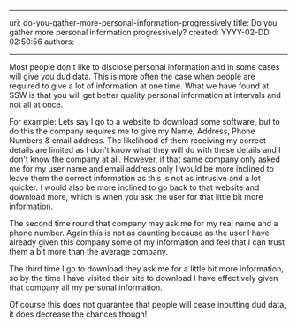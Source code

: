 

---
uri: do-you-gather-more-personal-information-progressively
title: Do you gather more personal information progressively?
created: YYYY-02-DD 02:50:56
authors:

---




<span class='intro'> <p>
   Most people don't like to disclose personal information and in some cases will give
   you dud data. This is more often the case when people are required to give a lot
   of information at one time. What we have found at SSW is that you will get better
   quality personal information at intervals and not all at once.</p><p>
   For example&#58; Lets say I go to a website to download some software, but to do this
   the company requires me to give my Name, Address, Phone Numbers &amp; email address.
   The likelihood of them receiving my correct details are limited as I don't know
   what they will do with these details and I don't know the company at all. However,
   if that same company only asked me for my user name and email
   address only I would be more inclined to leave them the correct information as this
   is not as intrusive and a lot quicker. I would also be more inclined to go back
   to that website and download more, which is when you ask the user for that little
   bit more information.</p><p>
   The second time round that company may ask me for my real name and a phone
   number. Again this is not as daunting because as the user I have already given this
   company some of my information and feel that I can trust them a bit more than the
   average company.</p><p>
   The third time I go to download they ask me for a little bit more information, so
   by the time I have visited their site to download I have effectively given that
   company all my personal information.</p><p>
   Of course this does not guarantee that people will cease inputting dud data, it does
   decrease the chances though!</p> </span>




